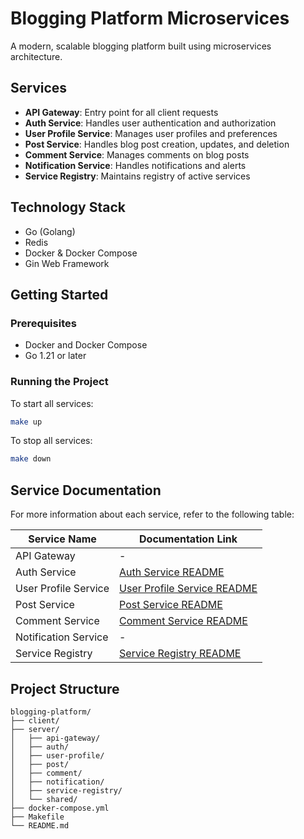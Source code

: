 # Blogging Platform Microservices

A modern, scalable blogging platform built using microservices architecture.

## Services

- **API Gateway**: Entry point for all client requests
- **Auth Service**: Handles user authentication and authorization
- **User Profile Service**: Manages user profiles and preferences
- **Post Service**: Handles blog post creation, updates, and deletion
- **Comment Service**: Manages comments on blog posts
- **Notification Service**: Handles notifications and alerts
- **Service Registry**: Maintains registry of active services

## Technology Stack

- Go (Golang)
- Redis
- Docker & Docker Compose
- Gin Web Framework

## Getting Started

### Prerequisites

- Docker and Docker Compose
- Go 1.21 or later

### Running the Project

To start all services:
```bash
make up
```

To stop all services:
```bash
make down
```

## Service Documentation

For more information about each service, refer to the following table:

| Service Name         | Documentation Link                                      |
|---------------------|--------------------------------------------------------|
| API Gateway         | -                                                      |
| Auth Service        | [Auth Service README](server/auth/README.md)           |
| User Profile Service| [User Profile Service README](server/user-profile/README.md) |
| Post Service        | [Post Service README](server/post/README.md)           |
| Comment Service     | [Comment Service README](server/comment/README.md)     |
| Notification Service| -                                                      |
| Service Registry    | [Service Registry README](server/service-registry/README.md) |

## Project Structure

```
blogging-platform/
├── client/
├── server/
│   ├── api-gateway/
│   ├── auth/
│   ├── user-profile/
│   ├── post/
│   ├── comment/
│   ├── notification/
│   ├── service-registry/
│   └── shared/
├── docker-compose.yml
├── Makefile
└── README.md
```